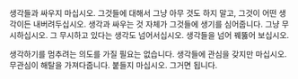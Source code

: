 생각들과 싸우지 마십시오. 그것들에 대해서 그냥 아무 것도 하지 말고, 그것이 어떤 생각이든 내버려두십시오. 생각과 싸우는 것 자체가 그것들에 생기를 심어줍니다. 그냥 무시하십시오. 그 무시하고 있다는 생각도 넘어서십시오. 생각들을 넘어 꿰뚫어 보십시오.

생각하기를 멈추려는 의도를 가질 필요는 없습니다. 생각들에 관심을 갖지만 마십시오. 무관심이 해탈을 가져다줍니다. 붙들지 마십시오. 그거면 됩니다.